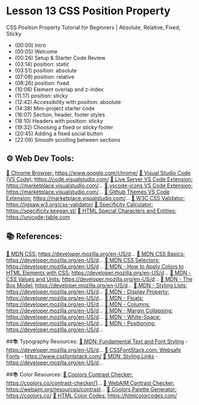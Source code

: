 # Lesson 13 CSS Position Property

CSS Position Property Tutorial for Beginners | Absolute, Relative, Fixed, Sticky

* (00:00) Intro
* (00:05) Welcome
* (00:26) Setup & Starter Code Review
* (03:14) position: static
* (03:51) position: absolute
* (07:09) position: relative
* (08:26) position: fixed
* (10:06) Element overlap and z-index
* (11:17) position: sticky
* (12:42) Accessibility with position: absolute
* (14:38) Mini-project starter code
* (16:07) Section, header, footer styles
* (18:10) Headers with position: sticky
* (19:32) Choosing a fixed or sticky footer
* (20:45) Adding a fixed social button
* (22:09) Smooth scrolling between sections

## ⚙ Web Dev Tools:
[🔗 Chrome Browser:]() https://www.google.com/chrome/
[🔗 Visual Studio Code (VS Code):]() https://code.visualstudio.com/
[🔗 Live Server VS Code Extension:]() https://marketplace.visualstudio.com/...
[🔗 vscode-icons VS Code Extension:]() https://marketplace.visualstudio.com/...
[🔗 Github Themes VS Code Extension:]() https://marketplace.visualstudio.com/...
[🔗 W3C CSS Validator:]() https://jigsaw.w3.org/css-validator/
[🔗 Specificity Calculator:]() https://specificity.keegan.st/
[🔗 HTML Special Characters and Entities:]() https://unicode-table.com

## 📚 References:
[🔗 MDN CSS:]() https://developer.mozilla.org/en-US/d...
[🔗 MDN CSS Basics:]() https://developer.mozilla.org/en-US/d...
[🔗 MDN CSS Selectors:]() https://developer.mozilla.org/en-US/d...
[🔗 MDN - How to Apply Colors to HTML Elements with CSS:]() https://developer.mozilla.org/en-US/d...
[🔗 MDN - CSS Values and Units:]() https://developer.mozilla.org/en-US/d...
[🔗 MDN - The Box Model:]() https://developer.mozilla.org/en-US/d... 
[🔗 MDN - Styling Lists:]() https://developer.mozilla.org/en-US/d...
[🔗 MDN - Display Property:]() https://developer.mozilla.org/en-US/d...
[🔗 MDN - Floats:]() https://developer.mozilla.org/en-US/d...
[🔗 MDN - Columns:]() https://developer.mozilla.org/en-US/d...
[🔗 MDN - Margin Collapsing:]() https://developer.mozilla.org/en-US/d...
[🔗 MDN - White-Space:]() https://developer.mozilla.org/en-US/d...
[🔗 MDN - Positioning:]() https://developer.mozilla.org/en-US/d...

##📚 Typography Resources:
[🔗 MDN: Fundamental Text and Font Styling]() - https://developer.mozilla.org/en-US/d...
[🔗 CSSFontStack.com: Websafe Fonts]() - https://www.cssfontstack.com/
[🔗 MDN: Styling Links]() - https://developer.mozilla.org/en-US/d...

##📚 Color Resources: 
[🔗 Coolors Contrast Checker:]() https://coolors.co/contrast-checker/1...
[🔗 WebAIM Contrast Checker:]() https://webaim.org/resources/contrast...
[🔗 Coolors Palette Generator:]() https://coolors.co/
[🔗 HTML Color Codes:]() https://htmlcolorcodes.com/